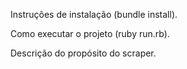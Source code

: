 Instruções de instalação (bundle install).

Como executar o projeto (ruby run.rb).

Descrição do propósito do scraper.